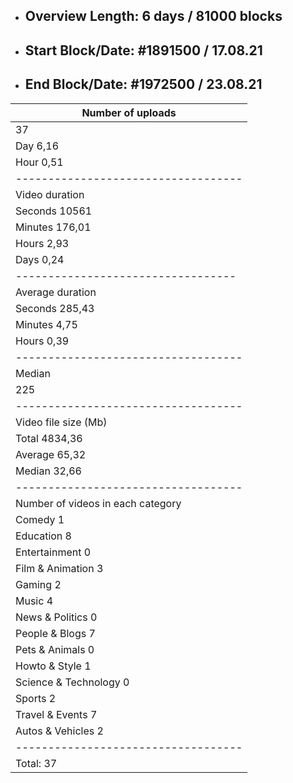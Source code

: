 * ## Overview Length: 6 days / 81000 blocks
* ## Start Block/Date: #1891500 / 17.08.21
* ## End Block/Date: #1972500 / 23.08.21


| Number of uploads                 |
|-----------------------------------|
| 37                                |
| Day	6,16                          |
| Hour	0,51|                       | 
|-----------------------------------|          
| Video duration                    |    
| Seconds 10561                     |
| Minutes 176,01                    | 
| Hours 2,93                        | 
| Days 0,24                         | 
| ----------------------------------| 
| Average duration                  |              
| Seconds	285,43                    |
| Minutes	4,75                      |
| Hours 0,39                        | 
|-----------------------------------|
| Median                            |
| 225                               | 
|-----------------------------------| 
| Video file size (Mb)              | 
| Total	4834,36                     |
| Average	65,32                     |
| Median  32,66                     | 
|-----------------------------------|
| Number of videos in each category | 
| Comedy 1                          | 
| Education	8                       | 
| Entertainment	0                   | 
| Film & Animation	3               | 
| Gaming 2	                        | 
| Music	4                           | 
| News & Politics	0                 | 
| People & Blogs	7                 | 
| Pets & Animals	0                 | 
| Howto & Style 1                   | 
| Science & Technology 0            | 
| Sports 2                          |                    
| Travel & Events	7                 |
| Autos & Vehicles	2               |
|-----------------------------------|
| Total:	37                        |
